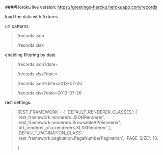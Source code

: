####Heroku live version: https://greetings-heroku.herokuapp.com/records

load the data with fixtures

url patterns:
>
>/records.json
>
>/records.xlsx
>
enabling filtering by date
>
>/records.json?date=<ISO FORMAT>
>
>/records.xlsx?date=<ISO FORMAT>
>
>/records.json?date=2013-07-26
>
>/records.xlsx?date=2013-07-26


rest settings:
>
>REST_FRAMEWORK = {
>    'DEFAULT_RENDERER_CLASSES': [
>        'rest_framework.renderers.JSONRenderer',
>        'rest_framework.renderers.BrowsableAPIRenderer',
>        'drf_renderer_xlsx.renderers.XLSXRenderer',
>    ],
>    'DEFAULT_PAGINATION_CLASS': 'rest_framework.pagination.PageNumberPagination',
>    'PAGE_SIZE': 10,
>
>}
